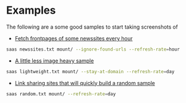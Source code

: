 # Examples

The following are a some good samples to start taking screenshots of

- [Fetch frontpages of some newssites every hour](newssites.txt)

```bash
saas newssites.txt mount/ --ignore-found-urls --refresh-rate=hour
```

- [A little less image heavy sample](lightweight.txt)

```bash
saas lightweight.txt mount/ --stay-at-domain --refresh-rate=day
```

- [Link sharing sites that will quickly build a random sample](random.txt)

```bash
saas random.txt mount/ --refresh-rate=day
```
